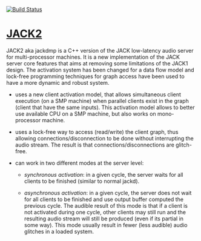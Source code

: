 [![Build Status](https://travis-ci.org/jackaudio/jack2.svg?branch=develop)](https://travis-ci.org/jackaudio/jack2)

# [JACK2](http://jackaudio.org/)

JACK2 aka jackdmp is a C++ version of the JACK low-latency audio server for multi-processor machines.
It is a new implementation of the JACK server core features that aims at removing some limitations of the JACK1 design. The activation system has been changed for a data flow model and lock-free programming techniques for graph access have been used to have a more dynamic and robust system.

- uses a new client activation model, that allows simultaneous client execution (on a SMP machine) when parallel clients exist in the graph (client that have the same inputs). This activation model allows to better use available CPU on a SMP machine, but also works on mono-processor machine.

- uses a lock-free way to access (read/write) the client graph, thus allowing connections/disconnection to be done without interrupting the audio stream. The result is that connections/disconnections are glitch-free.

- can work in two different modes at the server level:

  - *synchronous activation*: in a given cycle, the server waits for all clients to be finished (similar to normal jackd).

  - *asynchronous activation*: in a given cycle, the server does not wait for all clients to be finished and use output buffer computed the previous cycle. The audible result of this mode is that if a client is not activated during one cycle, other clients may still run and the resulting audio stream will still be produced (even if its partial in some way). This mode usually result in fewer (less audible) audio glitches in a loaded system.
